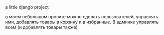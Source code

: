 a little django project

в моем небольшом проэкте можно сделать пользователей, управлять ими, добавлять товары в корзину и в избранные. В админке управлять всем (и добавлять товары также)

